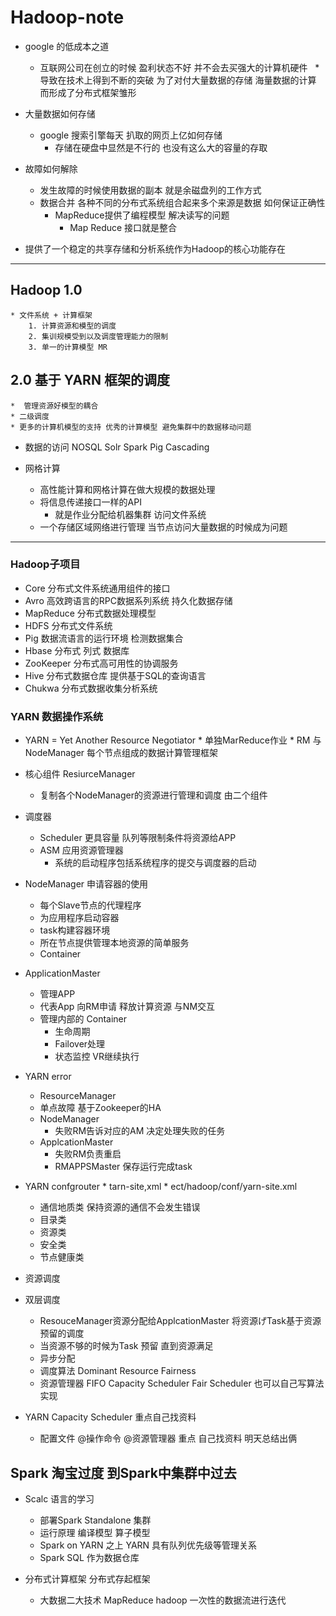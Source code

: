 # Hadoop-note

 * google 的低成本之道
    * 互联网公司在创立的时候 盈利状态不好 并不会去买强大的计算机硬件
      * 导致在技术上得到不断的突破 为了对付大量数据的存储 海量数据的计算 而形成了分布式框架雏形
    
* 大量数据如何存储
	* google 搜索引擎每天 扒取的网页上亿如何存储
		* 存储在硬盘中显然是不行的 也没有这么大的容量的存取

* 故障如何解除
	* 发生故障的时候使用数据的副本 就是余磁盘列的工作方式
	* 数据合并 各种不同的分布式系统组合起来多个来源是数据
	如何保证正确性
		* MapReduce提供了编程模型 解决读写的问题
			* Map Reduce 接口就是整合

* 提供了一个稳定的共享存储和分析系统作为Hadoop的核心功能存在

--- 

## Hadoop 1.0
	* 文件系统 + 计算框架
		1. 计算资源和模型的调度
		2. 集训规模受到以及调度管理能力的限制
		3. 单一的计算模型 MR

## 2.0	基于 YARN 框架的调度
	*  管理资源好模型的耦合 
	* 二级调度
	* 更多的计算机模型的支持 优秀的计算模型 避免集群中的数据移动问题

* 数据的访问 NOSQL Solr Spark Pig Cascading 
	
* 网格计算
	* 高性能计算和网格计算在做大规模的数据处理
	* 将信息传递接口一样的API
		* 就是作业分配给机器集群 访问文件系统
	* 一个存储区域网络进行管理 当节点访问大量数据的时候成为问题

---

### Hadoop子项目


* Core 分布式文件系统通用组件的接口
* Avro 高效跨语言的RPC数据系列系统 持久化数据存储
* MapReduce 分布式数据处理模型
* HDFS 分布式文件系统
* Pig 数据流语言的运行环境 检测数据集合
* Hbase 分布式 列式 数据库
* ZooKeeper 分布式高可用性的协调服务
* Hive 分布式数据仓库 提供基于SQL的查询语言
* Chukwa 分布式数据收集分析系统


### YARN 数据操作系统

* YARN = Yet Another Resource Negotiator 
	  * 单独MarReduce作业
	  *  RM 与NodeManager 每个节点组成的数据计算管理框架

* 核心组件 ResiurceManager	
   * 复制各个NodeManager的资源进行管理和调度 由二个组件
* 调度器 
	 * Scheduler 更具容量 队列等限制条件将资源给APP
	* ASM 应用资源管理器
	  * 系统的启动程序包括系统程序的提交与调度器的启动 	

* NodeManager  申请容器的使用
	* 每个Slave节点的代理程序
	* 为应用程序启动容器
	* task构建容器环境
	* 所在节点提供管理本地资源的简单服务
	* Container

* ApplicationMaster 
	* 管理APP
	* 代表App 向RM申请 释放计算资源 与NM交互
	* 管理内部的 Container	
	   * 生命周期
	   * Failover处理
	   * 状态监控 VR继续执行

* YARN error
	* ResourceManager 
	 * 单点故障 基于Zookeeper的HA
 	* NodeManager
	  * 失败RM告诉对应的AM 决定处理失败的任务
	* ApplcationMaster	
	   * 失败RM负责重启
	    * RMAPPSMaster 保存运行完成task
* YARN confgrouter
	  * tarn-site,xml
	   * ect/hadoop/conf/yarn-site.xml
   * 通信地质类   保持资源的通信不会发生错误
   * 目录类
   * 资源类 
   * 安全类
   * 节点健康类

* 资源调度
* 双层调度
	* ResouceManager资源分配给ApplcationMaster	将资源げTask基于资源预留的调度
	* 当资源不够的时候为Task 预留 直到资源满足
	* 异步分配
	* 调度算法 Dominant Resource Fairness 
	* 资源管理器
	FIFO Capacity Scheduler
	Fair Scheduler 
	也可以自己写算法实现

* YARN Capacity Scheduler 重点自己找资料
  * 配置文件 @操作命令 @资源管理器 重点 自己找资料 明天总结出俩

## Spark 淘宝过度 到Spark中集群中过去
 * Scalc 语言的学习
    * 部署Spark Standalone 集群
    * 运行原理 编译模型 算子模型
    * Spark on YARN 之上 YARN 具有队列优先级等管理关系
    * Spark SQL 作为数据仓库
    
* 分布式计算框架 分布式存起框架
	* 大数据二大技术 MapReduce  hadoop 一次性的数据流进行迭代
